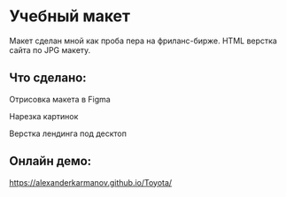 # Учебный макет
Макет сделан мной как проба пера на фриланс-бирже.
HTML верстка сайта по JPG макету.   

## Что сделано:
Отрисовка макета в Figma

Нарезка картинок

Верстка лендинга под десктоп

## Онлайн демо:
https://alexanderkarmanov.github.io/Toyota/
